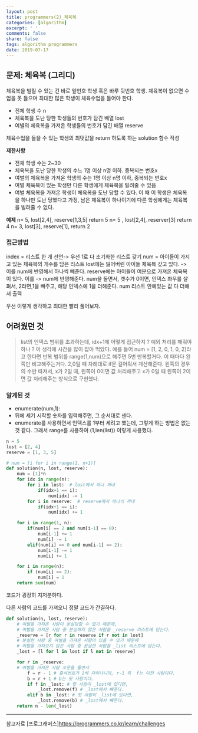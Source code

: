 ```yaml
---
layout: post
title: programmers(2)_체육복
categories: [algorithm]
excerpt: ' '
comments: false
share: false
tags: algorithm programmers
date: 2019-07-17
---
```


## 문제: 체육복 (그리디)

체육복을 빌릴 수 있는 건 바로 앞번호 학생 혹은 바루 뒷번호 학생.
체육복이 없으면 수업을 못 들으며 최대한 많은 학생이 체육수업을 들어야 한다.

- 전체 학생 수 n
- 체육복을 도난 당한 학생들의 번호가 담긴 배열 lost
- 여별의 체육복을 가져온 학생들의 번호가 담긴 배열 reserve

체육수업을 들을 수 있는 학생의 최댓값을 return 하도록 하는 solution 함수 작성

**제한사항**

- 전체 학생 수는 2~30
- 체육복을 도난 당한 학생의 수느 1명 이상 n명 이하. 중복되는 번호x
- 여벌의 체육복을 가져온 학생의 수는 1명 이상 n명 이하, 중복되는 번호x
- 여벌 체육복이 있는 학생만 다른 학생에게 체육복을 빌려줄 수 있음
- 여벌 체육복을 가져온 학생이 체육복을 도난 당할 수 있다. 이 때 이 학생은 체육복을 하나만 도난 당했다고 가정, 남은 체육복이 하나이기에 다른 학생에게는 체육복을 빌려줄 수 없다.

**예제**
n= 5, lost[2,4], reserve[1,3,5] return 5
n= 5 , lost[2,4], reserver[3] return 4
n= 3, lost[3], reserve[1], return 2

### 접근방법

index = 리스트 한 개 선언-> 우선 1로 다 초기화한 리스트 갖기
num = 아이들이 가지고 있는 체육복의 개수를 담은 리스트
lost에는 잃어버린 아이들 체육복 갖고 있다. -> 이를 num에 반영해서 하나씩 빼준다.
reserve에는 아이들이 여분으로 가져온 체육복이 있다. 이를 -> num에 반영해준다.
num을 돌면서, 갯수가 0이면, 인덱스 좌우를 살펴서, 2라면,1을 빼주고, 해당 인덱스에 1을 더해준다.
num 리스트 안에있는 값 다 더해서 출력

우선 이렇게 생각하고 최대한 빨리 풀어보자.

## 어려웠던 것

> list의 인덱스 범위를 초과하는데, idx+1에 어떻게 접근하지 ? 예외 처리를 해줘야하나 ? 이 생각에 시간을 많이 잡아 먹았다.
> 예를 들어 num = [1, 2, 0, 1, 0, 2]라고 한다면
> 반복 범위를 range(1,num)으로 해주면 5번 반복할거다. 이 때마다 왼쪽만 비교해주는거다. 2,0일 때 차례대로 if문 걸어줘서 계산해준다.
> 왼쪽의 경우의 수만 따져서, x가 2일 때, 왼쪽이 0이면 값 처리해주고
> x가 0일 때 왼쪽이 2이면 값 처리해주는 방식으로 구현했다.

### 알게된 것

- enumerate(num,1):
- 뒤에 세기 시작할 숫자를 입력해주면, 그 순서대로 센다.
- enumerate를 사용하면서 인덱스를 1부터 세려고 했는데, 그렇게 하는 방법은 없는 것 같다. 그래서 range를 사용하여 (1,len(list)) 이렇게 사용했다.

```python
n = 5
lost = [2, 4]
reserve = [1, 3, 5]

# num = [i for i in range(1, n+1)]
def solution(n, lost, reserve):
    num = [1]*n
    for idx in range(n):
        for i in lost:  # lost에서 하나 꺼내
            if(idx+1 == i):
                num[idx] -= 1
        for i in reserve:  # reserve에서 하나식 꺼내
            if(idx+1 == i):
                num[idx] += 1

    for i in range(1, n):
        if(num[i] == 2 and num[i-1] == 0):
            num[i-1] += 1
            num[i] -= 1
        elif(num[i] == 0 and num[i-1] == 2):
            num[i-1] -= 1
            num[i] += 1

    for i in range(n):
        if (num[i] == 2):
            num[i] = 1
    return sum(num)

```

코드가 굉장히 지저분하다.

다른 사람의 코드를 가져오니 정말 코드가 간결하다.

```python
def solution(n, lost, reserve):
    # 여벌을 가져온 사람이 분실당할 수 있기 때문에,
    # 여벌을 가져온 사람 중 분실하지 않은 사람을 _reserve 리스트에 담는다.
    _reserve = [r for r in reserve if r not in lost]
    # 분실한 사람 중 여벌을 가져온 사람이 있을 수 있기 때문에
    # 여벌을 가져오지 않은 사람 중 분실한 사람을 _list 리스트에 담는다.
    _lost = [l for l in lost if l not in reserve]

    for r in _reserve:
    # 여벌을 가져온 사람 포문을 돌면서
        f = r - 1 # 출석번호가 1씩 차이나니까, r-1 즉  f는 이전 사람이다.
        b = r + 1 # b는 뒷 사람이다.
        if f in _lost: # 앞 사람이 _lost에 있다면,
            _lost.remove(f) # _lost에서 빼준다.
        elif b in _lost: # 뒷 사람이 _list에 있다면,
            _lost.remove(b) # _lost에서 빼준다.
    return n - len(_lost)
```

---

참고자료
[프로그래머스]<https://programmers.co.kr/learn/challenges>
